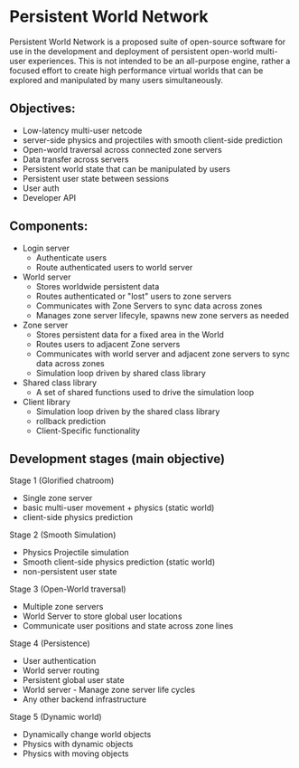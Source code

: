 # Persistent World Network
Persistent World Network is a proposed suite of open-source software for use in the development and deployment of persistent open-world multi-user experiences. This is not intended to be an all-purpose engine, rather a focused effort to create high performance virtual worlds that can be explored and manipulated by many users simultaneously. 

## Objectives:
- Low-latency multi-user netcode
- server-side physics and projectiles with smooth client-side prediction
- Open-world traversal across connected zone servers
- Data transfer across servers
- Persistent world state that can be manipulated by users
- Persistent user state between sessions
- User auth
- Developer API

## Components:
- Login server
    - Authenticate users
    - Route authenticated users to world server
- World server
    - Stores worldwide persistent data
    - Routes authenticated or "lost" users to zone servers
    - Communicates with Zone Servers to sync data across zones
    - Manages zone server lifecyle, spawns new zone servers as needed
- Zone server
    - Stores persistent data for a fixed area in the World
    - Routes users to adjacent Zone servers
    - Communicates with world server and adjacent zone servers to sync data across zones
    - Simulation loop driven by shared class library
- Shared class library
    - A set of shared functions used to drive the simulation loop
- Client library
    - Simulation loop driven by the shared class library
    - rollback prediction
    - Client-Specific functionality

## Development stages (main objective)
Stage 1 (Glorified chatroom)
- Single zone server
- basic multi-user movement + physics (static world)
- client-side physics prediction

Stage 2 (Smooth Simulation)
- Physics Projectile simulation
- Smooth client-side physics prediction (static world)
- non-persistent user state

Stage 3 (Open-World traversal)
- Multiple zone servers
- World Server to store global user locations
- Communicate user positions and state across zone lines

Stage 4 (Persistence)
- User authentication
- World server routing
- Persistent global user state
- World server - Manage zone server life cycles
- Any other backend infrastructure

Stage 5 (Dynamic world)
- Dynamically change world objects
- Physics with dynamic objects
- Physics with moving objects